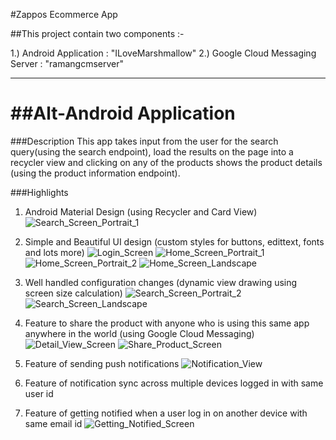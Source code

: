 #Zappos Ecommerce App

##This project contain two components :-

1.) Android Application : "ILoveMarshmallow"
2.) Google Cloud Messaging Server : "ramangcmserver"

--------------------------------------------------------
##Alt-Android Application
======

###Description
This app takes input from the user for the search query(using the search endpoint), load the results on the page into a recycler view and clicking on any of the products shows the product details (using the product information endpoint).

###Highlights
1. Android Material Design (using Recycler and Card View) 
![Search_Screen_Portrait_1](https://github.com/ramanpreeet1990/zappos_ecommerce/blob/master/Images/Search_Screen_Portrait_1.jpg)


2. Simple and Beautiful UI design (custom styles for buttons, edittext, fonts and lots more)
![Login_Screen](https://github.com/ramanpreeet1990/zappos_ecommerce/blob/master/Images/Login_Screen.jpg) ![Home_Screen_Portrait_1](https://github.com/ramanpreeet1990/zappos_ecommerce/blob/master/Images/Home_Screen_Portrait_1.jpg) ![Home_Screen_Portrait_2](https://github.com/ramanpreeet1990/zappos_ecommerce/blob/master/Images/Home_Screen_Portrait_2.jpg) ![Home_Screen_Landscape](https://github.com/ramanpreeet1990/zappos_ecommerce/blob/master/Images/Home_Screen_Landscape.jpg)


3. Well handled configuration changes (dynamic view drawing using screen size calculation)
![Search_Screen_Portrait_2](https://github.com/ramanpreeet1990/zappos_ecommerce/blob/master/Images/Search_Screen_Portrait_2.jpg) ![Search_Screen_Landscape](https://github.com/ramanpreeet1990/zappos_ecommerce/blob/master/Images/Search_Screen_Landscape.jpg)


4. Feature to share the product with anyone who is using this same app anywhere in the world (using Google Cloud Messaging)
![Detail_View_Screen](https://github.com/ramanpreeet1990/zappos_ecommerce/blob/master/Images/Detail_View_Screen.jpg)  ![Share_Product_Screen](https://github.com/ramanpreeet1990/zappos_ecommerce/blob/master/Images/Share_Product_Screen.jpg)

5. Feature of sending push notifications
![Notification_View](https://github.com/ramanpreeet1990/zappos_ecommerce/blob/master/Images/Notification_View.jpg)

6. Feature of notification sync across multiple devices logged in with same user id

7. Feature of getting notified when a user log in on another device with same email id
![Getting_Notified_Screen](https://github.com/ramanpreeet1990/zappos_ecommerce/blob/master/Images/Getting_Notified_Screen.jpg)
